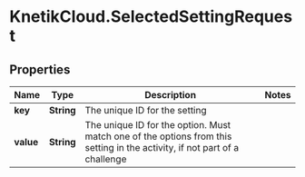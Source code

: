 # KnetikCloud.SelectedSettingRequest

## Properties
Name | Type | Description | Notes
------------ | ------------- | ------------- | -------------
**key** | **String** | The unique ID for the setting | 
**value** | **String** | The unique ID for the option. Must match one of the options from this setting in the activity, if not part of a challenge | 



